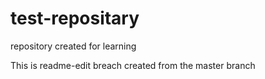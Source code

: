 # test-repositary
repository created for learning



This is readme-edit breach created from the master branch

